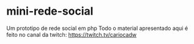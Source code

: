 # mini-rede-social
Um prototipo de rede social em php
Todo o material apresentado aqui é feito no canal da twitch: https://twitch.tv/cariocadw
